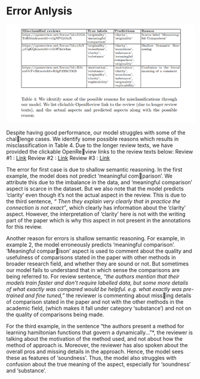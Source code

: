 # Error Anlysis

![](table.png)

Despite having good performance, our model struggles with some of the challenge cases. We identify some possible reasons which results in misclassification
in Table 4. Due to the longer review texts, we have provided the clickable OpenReview links to the review texts below:
Review #1 : [Link](https://openreview.net/forum?id=HJenn6VFvB&noteId=HJgFZBKTKB)
Review #2 : [Link](https://openreview.net/forum?id=rJxY_oCqKQ&noteId=rJxW3siwhm)
Review #3 : [Link](https://openreview.net/forum?id=HJenn6VFvB&noteId=HJgFZBKTKB)

The error for first case is due to shallow semantic reasoning. 
In the first example, the model does not predict ‘meaningful comparison’. 
We attribute this due to the imbalance in the data, and ’meaningful comparison’ aspect is scarce in the dataset.
But we also note that the model predicts ‘clarity’ even though it’s not the actual aspect in the review.
This is due to the third sentence, *“ Then they explain very clearly that in practice the connection is not exact”*, which clearly has information about the ‘clarity’ aspect.
However, the interpretation of ‘clarity’ here is not with the writing part of the paper which is why this aspect in not present in the annotations for this review.

Another reason for errors is shallow semantic reasoning. 
For example, in example 2, the model erroneously predicts ‘meaningful comparison’. 
‘Meaningful comparison’ aspect is used to comment about the quality and usefulness of comparisons stated in the paper with other methods in broader research field, 
and whether they are sound or not. But sometimes our model fails to understand that in which sense the comparisons are being referred to. 
For review sentence, 
*“the authors mention that their models train faster and don’t require labelled data,
but some more details of what exactly was compared would be helpful. e.g. what
exactly was pre-trained and fine tuned,”* 
the reviewer is commenting about missing details of comparison stated in the paper and not with the other methods in the academic field, 
(which makes it fall under category ‘substance’) and not on the quality of comparisons being made. 

For the third example, in the sentence
“the authors present a method for learning hamiltonian functions that govern a dynamically...”*, the reviewer is talking about the motivation of the method
used, and not about how the method of approach is. Moreover, the reviewer has also spoken about the overall pros and missing details in the approach. Hence,
the model sees these as features of ‘soundness’. Thus, the model also struggles with confusion about the true meaning of the aspect, 
especially for ‘soundness’ and ‘substance’.